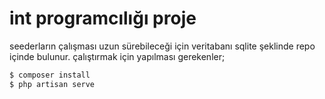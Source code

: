 # int programcılığı proje

seederların çalışması uzun sürebileceği için veritabanı sqlite şeklinde repo içinde bulunur. çalıştırmak için yapılması gerekenler;

```sh
$ composer install
$ php artisan serve
```